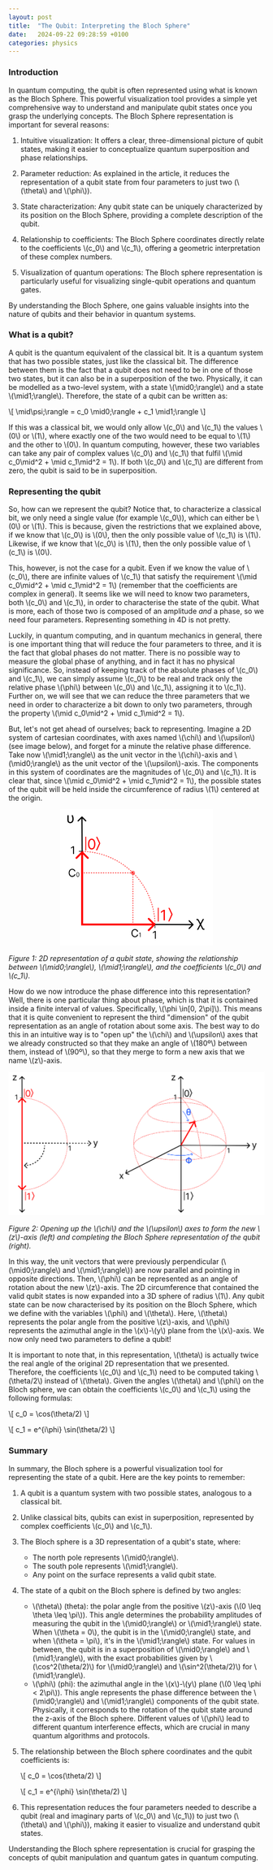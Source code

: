 ```yaml
---
layout: post
title:  "The Qubit: Interpreting the Bloch Sphere"
date:   2024-09-22 09:28:59 +0100
categories: physics
---
```


### Introduction

In quantum computing, the qubit is often represented using what is known as the Bloch Sphere. This powerful visualization tool provides a simple yet comprehensive way to understand and manipulate qubit states once you grasp the underlying concepts. The Bloch Sphere representation is important for several reasons:

1. Intuitive visualization: It offers a clear, three-dimensional picture of qubit states, making it easier to conceptualize quantum superposition and phase relationships.

2. Parameter reduction: As explained in the article, it reduces the representation of a qubit state from four parameters to just two (\\(\theta\\) and \\(\phi\\)).

3. State characterization: Any qubit state can be uniquely characterized by its position on the Bloch Sphere, providing a complete description of the qubit.

4. Relationship to coefficients: The Bloch Sphere coordinates directly relate to the coefficients \\(c_0\\) and \\(c_1\\), offering a geometric interpretation of these complex numbers.

5. Visualization of quantum operations: The Bloch sphere representation is particularly useful for visualizing single-qubit operations and quantum gates.

By understanding the Bloch Sphere, one gains valuable insights into the nature of qubits and their behavior in quantum systems.

### What is a qubit?

A qubit is the quantum equivalent of the classical bit. It is a quantum system that has two possible states, just like the classical bit. The difference between them is the fact that a qubit does not need to be in one of those two states, but it can also be in a superposition of the two. Physically, it can be modelled as a two-level system, with a state \\(\mid0\;\rangle\\) and a state \\(\mid1\;\rangle\\). Therefore, the state of a qubit can be written as:

\\[
\mid\psi\;\rangle = c_0 \mid0\;\rangle + c_1 \mid1\;\rangle
\\]

If this was a classical bit, we would only allow \\(c_0\\) and \\(c_1\\) the values \\(0\\) or \\(1\\), where exactly one of the two would need to be equal to \\(1\\) and the other to \\(0\\). In quantum computing, however, these two variables can take any pair of complex values \\(c_0\\) and \\(c_1\\) that fulfil \\(\mid c_0\mid^2 + \mid c_1\mid^2 = 1\\). If both \\(c_0\\) and \\(c_1\\) are different from zero, the qubit is said to be in superposition.

### Representing the qubit

So, how can we represent the qubit? Notice that, to characterize a classical bit, we only need a single value (for example \\(c_0\\)), which can either be \\(0\\) or \\(1\\). This is because, given the restrictions that we explained above, if we know that \\(c_0\\) is \\(0\\), then the only possible value of \\(c_1\\) is \\(1\\). Likewise, if we know that \\(c_0\\) is \\(1\\), then the only possible value of \\(c_1\\) is \\(0\\).

This, however, is not the case for a qubit. Even if we know the value of \\(c_0\\), there are infinite values of \\(c_1\\) that satisfy the requirement \\(\mid c_0\mid^2 + \mid c_1\mid^2 = 1\\) (remember that the coefficients are complex in general). It seems like we will need to know two parameters, both \\(c_0\\) and \\(c_1\\), in order to characterise the state of the qubit. What is more, each of those two is composed of an amplitude _and_ a phase, so we need four parameters. Representing something in 4D is not pretty. 

Luckily, in quantum computing, and in quantum mechanics in general, there is one important thing that will reduce the four parameters to three, and it is the fact that global phases do not matter. There is no possible way to measure the global phase of anything, and in fact it has no physical significance. So, instead of keeping track of the absolute phases of \\(c_0\\) and \\(c_1\\), we can simply assume \\(c_0\\) to be real and track only the relative phase \\(\phi\\) between \\(c_0\\) and \\(c_1\\), assigning it to \\(c_1\\). Further on, we will see that we can reduce the three parameters that we need in order to characterize a bit down to only two parameters, through the property \\(\mid c_0\mid^2 + \mid c_1\mid^2 = 1\\).

But, let's not get ahead of ourselves; back to representing. Imagine a 2D system of cartesian coordinates, with axes named \\(\chi\\) and \\(\upsilon\\) (see image below), and forget for a minute the relative phase difference. Take now \\(\mid1\;\rangle\\) as the unit vector in the \\(\chi\\)-axis and \\(\mid0\;\rangle\\) as the unit vector of the \\(\upsilon\\)-axis. The components in this system of coordinates are the magnitudes of \\(c_0\\) and \\(c_1\\). It is clear that, since \\(\mid c_0\mid^2 + \mid c_1\mid^2 = 1\\), the possible states of the qubit will be held inside the circumference of radius \\(1\\) centered at the origin.

<div style="max-width: 300px; margin: 10px auto;">
  <a href="https://github.com/bfrangi/bfrangi.github.io/blob/master/assets/images/qubit-1.png?raw=true">
    <img src="https://github.com/bfrangi/bfrangi.github.io/blob/master/assets/images/qubit-1.png?raw=true" alt="2D Representation of a Qubit">
  </a>
</div>

*Figure 1: 2D representation of a qubit state, showing the relationship between \\(\mid0\;\rangle\\), \\(\mid1\;\rangle\\), and the coefficients \\(c_0\\) and \\(c_1\\).*

How do we now introduce the phase difference into this representation? Well, there is one particular thing about phase, which is that it is contained inside a finite interval of values. Specifically, \\(\phi \in[0, 2\pi]\\). This means that it is quite convenient to represent the third "dimension" of the qubit representation as an angle of rotation about some axis. The best way to do this in an intuitive way is to "open up" the \\(\chi\\) and \\(\upsilon\\) axes that we already constructed so that they make an angle of \\(180º\\) between them, instead of \\(90º\\), so that they merge to form a new axis that we name \\(z\\)-axis. 

<div style="max-width: 600px; margin: 10px auto;">
  <a href="https://github.com/bfrangi/bfrangi.github.io/blob/master/assets/images/qubit-2.png?raw=true">
    <img src="https://github.com/bfrangi/bfrangi.github.io/blob/master/assets/images/qubit-2.png?raw=true" alt="Bloch Sphere">
  </a>
</div>

*Figure 2: Opening up the \\(\chi\\) and the \\(\upsilon\\) axes to form the new \\(z\\)-axis (left) and completing the Bloch Sphere representation of the qubit (right).*

In this way, the unit vectors that were previously perpendicular (\\(\mid0\;\rangle\\) and \\(\mid1\;\rangle\\)) are now parallel and pointing in opposite directions. Then, \\(\phi\\) can be represented as an angle of rotation about the new \\(z\\)-axis. The 2D circumference that contained the valid qubit states is now expanded into a 3D sphere of radius \\(1\\). Any qubit state can be now characterised by its position on the Bloch Sphere, which we define with the variables \\(\phi\\) and \\(\theta\\). Here, \\(\theta\\) represents the polar angle from the positive \\(z\\)-axis, and \\(\phi\\) represents the azimuthal angle in the \\(x\\)-\\(y\\) plane from the \\(x\\)-axis. We now only need two parameters to define a qubit!

It is important to note that, in this representation, \\(\theta\\) is actually twice the real angle of the original 2D representation that we presented. Therefore, the coefficients \\(c_0\\) and \\(c_1\\) need to be computed taking \\(\theta/2\\) instead of \\(\theta\\). Given the angles \\(\theta\\) and \\(\phi\\) on the Bloch sphere, we can obtain the coefficients \\(c_0\\) and \\(c_1\\) using the following formulas:

\\[
c_0 = \cos(\theta/2)
\\]

\\[
c_1 = e^{i\phi} \sin(\theta/2)
\\]

### Summary

In summary, the Bloch sphere is a powerful visualization tool for representing the state of a qubit. Here are the key points to remember:

1. A qubit is a quantum system with two possible states, analogous to a classical bit.
2. Unlike classical bits, qubits can exist in superposition, represented by complex coefficients \\(c_0\\) and \\(c_1\\).
3. The Bloch sphere is a 3D representation of a qubit's state, where:
   - The north pole represents \\(\mid0\;\rangle\\).
   - The south pole represents \\(\mid1\;\rangle\\).
   - Any point on the surface represents a valid qubit state.
4. The state of a qubit on the Bloch sphere is defined by two angles:
   - \\(\theta\\) (theta): the polar angle from the positive \\(z\\)-axis (\\(0 \leq \theta \leq \pi\\)). This angle determines the probability amplitudes of measuring the qubit in the \\(\mid0\;\rangle\\) or \\(\mid1\;\rangle\\) state. When \\(\theta = 0\\), the qubit is in the \\(\mid0\;\rangle\\) state, and when \\(\theta = \pi\\), it's in the \\(\mid1\;\rangle\\) state. For values in between, the qubit is in a superposition of \\(\mid0\;\rangle\\) and \\(\mid1\;\rangle\\), with the exact probabilities given by \\(\cos^2(\theta/2)\\) for \\(\mid0\;\rangle\\) and \\(\sin^2(\theta/2)\\) for \\(\mid1\;\rangle\\).
   - \\(\phi\\) (phi): the azimuthal angle in the \\(x\\)-\\(y\\) plane (\\(0 \leq \phi < 2\pi\\)). This angle represents the phase difference between the \\(\mid0\;\rangle\\) and \\(\mid1\;\rangle\\) components of the qubit state. Physically, it corresponds to the rotation of the qubit state around the z-axis of the Bloch sphere. Different values of \\(\phi\\) lead to different quantum interference effects, which are crucial in many quantum algorithms and protocols.
5. The relationship between the Bloch sphere coordinates and the qubit coefficients is:

   \\[
   c_0 = \cos(\theta/2)
   \\]

   \\[
   c_1 = e^{i\phi} \sin(\theta/2)
   \\]

6. This representation reduces the four parameters needed to describe a qubit (real and imaginary parts of \\(c_0\\) and \\(c_1\\)) to just two (\\(\theta\\) and \\(\phi\\)), making it easier to visualize and understand qubit states.

Understanding the Bloch sphere representation is crucial for grasping the concepts of qubit manipulation and quantum gates in quantum computing.

  [1]: https://github.com/bfrangi/bfrangi.github.io/blob/master/assets/images/qubit-1.png?raw=true
  [2]: https://github.com/bfrangi/bfrangi.github.io/blob/master/assets/images/qubit-2.png?raw=true
